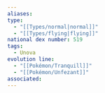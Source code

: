 ```yaml
---
aliases: 
type:
  - "[[Types/normal|normal]]"
  - "[[Types/flying|flying]]"
national dex number: 519
tags:
  - Unova
evolution line:
  - "[[Pokémon/Tranquill]]"
  - "[[Pokémon/Unfezant]]"
associated: 
---
```

